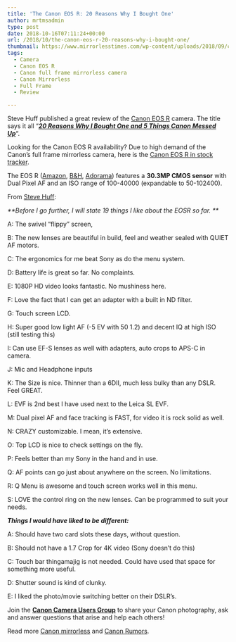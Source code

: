 ```yaml
---
title: 'The Canon EOS R: 20 Reasons Why I Bought One'
author: mrtmsadmin
type: post
date: 2018-10-16T07:11:24+00:00
url: /2018/10/the-canon-eos-r-20-reasons-why-i-bought-one/
thumbnail: https://www.mirrorlesstimes.com/wp-content/uploads/2018/09/canon-eos-r-front.jpg
tags:
  - Camera
  - Canon EOS R
  - Canon full frame mirrorless camera
  - Canon Mirrorless
  - Full Frame
  - Review

---
```

Steve Huff published a great review of the <a href="https://www.mirrorlesstimes.com/tags/canon-eos-r/" target="_blank" rel="noopener">Canon EOS R</a> camera. The title says it all “_<span style="text-decoration: underline;"><strong>20 Reasons Why I Bought One and 5 Things <a href="https://www.mirrorlesstimes.com/category/canon/" target="_blank" rel="noopener">Canon</a> Messed Up</strong></span>_&#8220;.

Looking for the Canon EOS R availability? Due to high demand of the Canon’s full frame mirrorless camera, here is the [Canon EOS R in stock tracker][1].

The EOS R (<a class="ext-link" title="" href="https://www.amazon.com/Canon-Cameras-Digital-Camera-3075C002/dp/B07H484HLT/?tag=daicamnew-20" target="_blank" rel="noopener external noreferrer nofollow" data-wpel-link="external" data-amzn-asin="B07H484HLT">Amazon</a>, <a class="ext-link" title="" href="https://www.bhphotovideo.com/c/product/1433710-REG/canon_eos_r_mirrorless_digital.html/BI/20175/KBID/14249/" target="_blank" rel="noopener external noreferrer nofollow" data-wpel-link="external">B&H</a>, <a class="ext-link broken_link" title="" href="https://adorama.evyy.net/c/63923/51926/1036?u=https://www.adorama.com/car.html" target="_blank" rel="noopener external noreferrer nofollow">Adorama</a>) features a **30.3MP CMOS sensor** with Dual Pixel AF and an ISO range of 100-40000 (expandable to 50-102400).<!--more-->



From <a class="ext-link" title="" href="http://www.stevehuffphoto.com/2018/10/13/canon-eos-r-is-here-nineteen-things-i-like-five-i-dont/" target="_blank" rel="noopener external nofollow">Steve Huff</a>:

_**Before I go further, I will state 19 things I like about the EOSR so far. **_

A: The swivel “flippy” screen,

B: The new lenses are beautiful in build, feel and weather sealed with QUIET AF motors.

C: The ergonomics for me beat Sony as do the menu system.

D: Battery life is great so far. No complaints.

E: 1080P HD video looks fantastic. No mushiness here.

F: Love the fact that I can get an adapter with a built in ND filter.

G: Touch screen LCD.

H: Super good low light AF (-5 EV with 50 1.2) and decent IQ at high ISO (still testing this)

I: Can use EF-S lenses as well with adapters, auto crops to APS-C in camera.

J: Mic and Headphone inputs

K: The Size is nice. Thinner than a 6DII, much less bulky than any DSLR. Feel GREAT.

L: EVF is 2nd best I have used next to the Leica SL EVF.

M: Dual pixel AF and face tracking is FAST, for video it is rock solid as well.

N: CRAZY customizable. I mean, it’s extensive.

O: Top LCD is nice to check settings on the fly.

P: Feels better than my Sony in the hand and in use.

Q: AF points can go just about anywhere on the screen. No limitations.

R: Q Menu is awesome and touch screen works well in this menu.

S: LOVE the control ring on the new lenses. Can be programmed to suit your needs.

_**Things I would have liked to be different:**_

A: Should have two card slots these days, without question.

B: Should not have a 1.7 Crop for 4K video (Sony doesn’t do this)

C: Touch bar thingamajig is not needed. Could have used that space for something more useful.

D: Shutter sound is kind of clunky.

E: I liked the photo/movie switching better on their DSLR’s.

Join the <a class="ext-link" title="" href="https://www.facebook.com/groups/185572945112087/" target="_blank" rel="external nofollow noopener"><strong>Canon Camera Users Group</strong></a> to share your Canon photography, ask and answer questions that arise and help each others!

Read more [Canon mirrorless][2] and <a href="https://www.dailycameranews.com/tag/canon-rumors/" target="_blank" rel="noopener">Canon Rumors</a>.

 [1]: https://www.dailycameranews.com/2018/09/canon-eos-r-in-stock-availability-tracker/
 [2]: https://www.mirrorlesstimes.com/tags/canon-mirrorless/